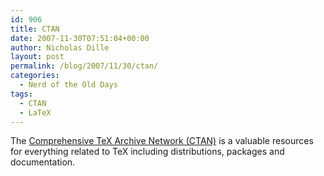 ```yaml
---
id: 906
title: CTAN
date: 2007-11-30T07:51:04+00:00
author: Nicholas Dille
layout: post
permalink: /blog/2007/11/30/ctan/
categories:
  - Nerd of the Old Days
tags:
  - CTAN
  - LaTeX
---
```

<div id="content">
  <p>
    The <a href="http://www.ctan.org">Comprehensive TeX Archive Network (CTAN)</a> is a valuable resources for everything related to TeX including distributions, packages and documentation.
  </p>
</div>

